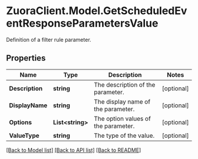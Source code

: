 # ZuoraClient.Model.GetScheduledEventResponseParametersValue
Definition of a filter rule parameter.

## Properties

Name | Type | Description | Notes
------------ | ------------- | ------------- | -------------
**Description** | **string** | The description of the parameter. | [optional] 
**DisplayName** | **string** | The display name of the parameter. | [optional] 
**Options** | **List&lt;string&gt;** | The option values of the parameter. | [optional] 
**ValueType** | **string** | The type of the value. | [optional] 

[[Back to Model list]](../README.md#documentation-for-models) [[Back to API list]](../README.md#documentation-for-api-endpoints) [[Back to README]](../README.md)

